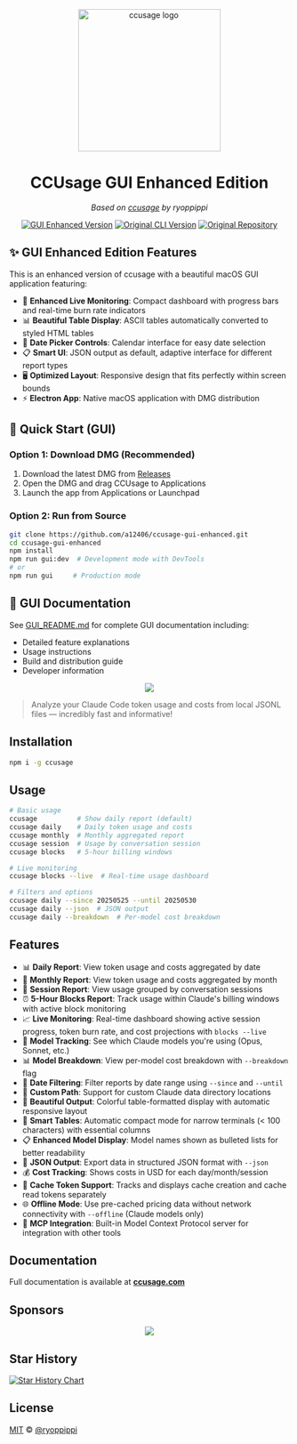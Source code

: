 <div align="center">
    <img src="https://cdn.jsdelivr.net/gh/ryoppippi/ccusage@main/docs/public/logo.svg" alt="ccusage logo" width="256" height="256">
    <h1>CCUsage GUI Enhanced Edition</h1>
    <p><em>Based on <a href="https://github.com/ryoppippi/ccusage">ccusage</a> by ryoppippi</em></p>
</div>

<p align="center">
    <a href="https://github.com/a12406/ccusage-gui-enhanced/releases"><img src="https://img.shields.io/github/v/release/a12406/ccusage-gui-enhanced?color=green&label=GUI%20Enhanced" alt="GUI Enhanced Version" /></a>
    <a href="https://npmjs.com/package/ccusage"><img src="https://img.shields.io/npm/v/ccusage?color=yellow&label=Original%20CLI" alt="Original CLI Version" /></a>
    <a href="https://github.com/ryoppippi/ccusage"><img src="https://img.shields.io/badge/Original-ryoppippi%2Fccusage-blue" alt="Original Repository" /></a>
</p>

## ✨ GUI Enhanced Edition Features

This is an enhanced version of ccusage with a beautiful macOS GUI application featuring:

- 🎨 **Enhanced Live Monitoring**: Compact dashboard with progress bars and real-time burn rate indicators
- 📊 **Beautiful Table Display**: ASCII tables automatically converted to styled HTML tables
- 📅 **Date Picker Controls**: Calendar interface for easy date selection
- 📋 **Smart UI**: JSON output as default, adaptive interface for different report types
- 🖥️ **Optimized Layout**: Responsive design that fits perfectly within screen bounds
- ⚡ **Electron App**: Native macOS application with DMG distribution

## 🚀 Quick Start (GUI)

### Option 1: Download DMG (Recommended)
1. Download the latest DMG from [Releases](https://github.com/a12406/ccusage-gui-enhanced/releases)
2. Open the DMG and drag CCUsage to Applications
3. Launch the app from Applications or Launchpad

### Option 2: Run from Source
```bash
git clone https://github.com/a12406/ccusage-gui-enhanced.git
cd ccusage-gui-enhanced
npm install
npm run gui:dev  # Development mode with DevTools
# or
npm run gui     # Production mode
```

## 📖 GUI Documentation

See [GUI_README.md](./GUI_README.md) for complete GUI documentation including:
- Detailed feature explanations
- Usage instructions
- Build and distribution guide
- Developer information

<div align="center">
    <img src="https://cdn.jsdelivr.net/gh/ryoppippi/ccusage@main/docs/public/screenshot.png">
</div>

> Analyze your Claude Code token usage and costs from local JSONL files — incredibly fast and informative!

## Installation

```bash
npm i -g ccusage
```

## Usage

```bash
# Basic usage
ccusage          # Show daily report (default)
ccusage daily    # Daily token usage and costs
ccusage monthly  # Monthly aggregated report
ccusage session  # Usage by conversation session
ccusage blocks   # 5-hour billing windows

# Live monitoring
ccusage blocks --live  # Real-time usage dashboard

# Filters and options
ccusage daily --since 20250525 --until 20250530
ccusage daily --json  # JSON output
ccusage daily --breakdown  # Per-model cost breakdown
```

## Features

- 📊 **Daily Report**: View token usage and costs aggregated by date
- 📅 **Monthly Report**: View token usage and costs aggregated by month
- 💬 **Session Report**: View usage grouped by conversation sessions
- ⏰ **5-Hour Blocks Report**: Track usage within Claude's billing windows with active block monitoring
- 📈 **Live Monitoring**: Real-time dashboard showing active session progress, token burn rate, and cost projections with `blocks --live`
- 🤖 **Model Tracking**: See which Claude models you're using (Opus, Sonnet, etc.)
- 📊 **Model Breakdown**: View per-model cost breakdown with `--breakdown` flag
- 📅 **Date Filtering**: Filter reports by date range using `--since` and `--until`
- 📁 **Custom Path**: Support for custom Claude data directory locations
- 🎨 **Beautiful Output**: Colorful table-formatted display with automatic responsive layout
- 📱 **Smart Tables**: Automatic compact mode for narrow terminals (< 100 characters) with essential columns
- 📋 **Enhanced Model Display**: Model names shown as bulleted lists for better readability
- 📄 **JSON Output**: Export data in structured JSON format with `--json`
- 💰 **Cost Tracking**: Shows costs in USD for each day/month/session
- 🔄 **Cache Token Support**: Tracks and displays cache creation and cache read tokens separately
- 🌐 **Offline Mode**: Use pre-cached pricing data without network connectivity with `--offline` (Claude models only)
- 🔌 **MCP Integration**: Built-in Model Context Protocol server for integration with other tools

## Documentation

Full documentation is available at **[ccusage.com](https://ccusage.com/)**

## Sponsors

<p align="center">
    <a href="https://github.com/sponsors/ryoppippi">
        <img src="https://cdn.jsdelivr.net/gh/ryoppippi/sponsors@main/sponsors.svg">
    </a>
</p>

## Star History

<a href="https://www.star-history.com/#ryoppippi/ccusage&Date">
    <picture>
        <source media="(prefers-color-scheme: dark)" srcset="https://api.star-history.com/svg?repos=ryoppippi/ccusage&type=Date&theme=dark" />
        <source media="(prefers-color-scheme: light)" srcset="https://api.star-history.com/svg?repos=ryoppippi/ccusage&type=Date" />
        <img alt="Star History Chart" src="https://api.star-history.com/svg?repos=ryoppippi/ccusage&type=Date" />
    </picture>
</a>

## License

[MIT](LICENSE) © [@ryoppippi](https://github.com/ryoppippi)
